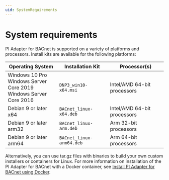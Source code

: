 ```yaml
---
uid: SystemRequirements
---
```


# System requirements

PI Adapter for BACnet is supported on a variety of platforms and processors. Install kits are available for the following platforms:

| Operating System | Installation Kit | Processor(s) |
|-------------------|----------------------------------|-------------|
| Windows 10 Pro<br>Windows Server Core 2019<br>Windows Server Core 2016  | `DNP3_win10-x64.msi`     | Intel/AMD 64-bit processors |
| Debian 9 or later x64 | `BACnet_linux-x64.deb`     | Intel/AMD 64-bit processors |
| Debian 9 or later arm32 | `BACnet_linux-arm.deb`  | Arm 32-bit processors |
| Debian 9 or later arm64 | `BACnet_linux-arm64.deb`  | Arm 64-bit processors |

Alternatively, you can use tar.gz files with binaries to build your own custom installers or containers for Linux. For more information on installation of the PI Adapter for BACnet with a Docker container, see [Install PI Adapter for BACnet using Docker](xref:InstallPIAdapterForBACnetUsingDocker).
